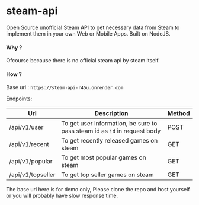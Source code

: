 # steam-api

Open Source unofficial Steam API to get necessary data from Steam to implement them in your own Web or Mobile Apps. Built on NodeJS.

#### Why ?

Ofcourse because there is no official steam api by steam itself.

#### How ?

Base url : `https://steam-api-r45u.onrender.com`

Endpoints:

<table>
  <thead>
    <tr>
      <th>Url</th>
      <th>Description</th>
      <th>Method</th>
    </tr>
  </thead>
  <tbody>
    <tr>
      <td>/api/v1/user</td>
      <td>To get user information, be sure to pass steam id as <code>id</code> in request body</td>
      <td>POST</td>
    </tr>
    <tr>
      <td>/api/v1/recent</td>
      <td>To get recently released games on steam</td>
      <td>GET</td>
    </tr>
    <tr>
      <td>/api/v1/popular</td>
      <td>To get most popular games on steam</td>
      <td>GET</td>
    </tr>
    <tr>
      <td>/api/v1/topseller</td>
      <td>To get top seller games on steam</td>
      <td>GET</td>
    </tr>
  </tbody>
</table>

The base url here is for demo only, Please clone the repo and host yourself or you will probably have slow response time.
